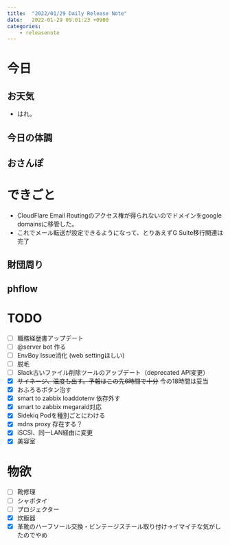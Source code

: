 ```yaml
---
title:  "2022/01/29 Daily Release Note"
date:   2022-01-29 09:01:23 +0900
categories:
	- releasenote
---
```

# 今日

## お天気

* はれ。

## 今日の体調

## おさんぽ


# できごと

* CloudFlare Email Routingのアクセス権が得られないのでドメインをgoogle domainsに移管した。
* これでメール転送が設定できるようになって、とりあえずG Suite移行関連は完了

## 財団周り


## phflow


# TODO 

- [ ] 職務経歴書アップデート
- [ ] @server bot 作る
- [ ] EnvBoy Issue消化 (web settingほしい)
- [ ] 脱毛
- [ ] Slack古いファイル削除ツールのアップデート（deprecated API変更）
- [x] ~~サイネージ、温度も出す。予報はこの先6時間で十分~~ 今の18時間は妥当
- [x] おふろるボタン治す
- [x] smart to zabbix loaddotenv 依存外す
- [x] smart to zabbix megaraid対応
- [x] Sidekiq Podを種別ごとにわける
- [x] mdns proxy 存在する？
- [x] iSCSI、同一LAN経由に変更
- [x] 美容室

# 物欲

- [ ] 靴修理
- [ ] シャボタイ
- [ ] プロジェクター
- [x] 炊飯器
- [x] 革靴のハーフソール交換・ビンテージスチール取り付け→イマイチな気がしたのでやめ
